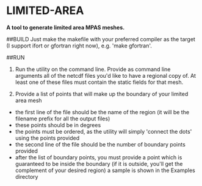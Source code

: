 # LIMITED-AREA
**A tool to generate limited area MPAS meshes.**

##BUILD
Just make the makefile with your preferred compiler as the target (I support ifort or gfortran right now), e.g. 'make gfortran'.

##RUN
1. Run the utility on the command line. Provide as command line arguments all of the netcdf files you'd like to have a regional copy of. At least one of these files must contain the static fields for that mesh.

2. Provide a list of points that will make up the boundary of your limited area mesh
  - the first line of the file should be the name of the region (it will be the filename prefix for all the output files)
  - these points should be in degrees
  - the points must be ordered, as the utility will simply 'connect the dots' using the points provided
  - the second line of the file should be the number of boundary points provided
  - after the list of boundary points, you must provide a point which is guaranteed to be inside the boundary (if it is outside, you'll get the complement of your desired region)
  a sample is shown in the Examples directory
